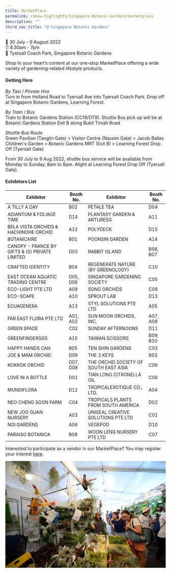 ```yaml
---
title: MarketPlace
permalink: /show-highlights/Singapore-Botanic-Gardens/marketplace
description: ""
third_nav_title: "@ Singapore Botanic Gardens"
---
```

📆 30 July - 9 August 2022 <br>
⏰ 8.30am - 7pm <br>
📍 Tyersall Coach Park, Singapore Botanic Gardens <br>

Shop to your heart’s content at our one-stop MarketPlace offering a wide variety of gardening-related lifestyle products.

#### Getting Here
*By Taxi / Private Hire*<br>
Turn in from Holland Road to Tyersall Ave into Tyersall Coach Park.
Drop off at Singapore Botanic Gardens, Learning Forest.

*By Train / Bus*<br>
Train to Botanic Gardens Station (CC19/DT9). 
Shuttle Bus pick up will be at Botanic Gardens Station Exit B along Bukit Timah Road

*Shuttle Bus Route*<br>
Green Pavilion (Tanglin Gate) > Visitor Centre (Nassim Gate) > Jacob Ballas Children's Garden > Botanic Gardens MRT (Exit B) > Learning Forest Drop Off (Tyersall Gate)

From 30 July to 9 Aug 2022, shuttle bus service will be available from Monday to Sunday, 8am to 8pm. Alight at Learning Forest Drop Off (Tyersall Gate).  <br>

#### Exhibitors List


| Exhibitor | Booth No. | Exhibitor | Booth No. |
| -------- | -------- | -------- | -------- |
|	A TILLY A DAY	|	B02	|	PETALE TEA	|	D04	|
|	ADIANTUM & FOLIAGE TIME	|	D14	|	PLANTASY GARDEN & ARTURESG	|	A11	|
|	BELA VISTA ORCHIDS & HACHINOHE ORCHID	|	A12	|	POLYDECK	|	D15	|
|	BOTANICAIRE	|	B01	|	POONSIN GARDEN	|	A14	|
|	CANOPY - FRANCE BY GIFTS & (S) PRIVATE LIMITED	|	D03	|	RABBIT ISLAND	|	B06, B07	|
|	CRAFTED IDENTITY	|	B04	|	REGENERATE NATURE (BY GREENOLOGY)	|	C10	|
|	EAST OCEAN AQUATIC TRADING CENTRE	|	D05, D06	|	SINGAPORE GARDENING SOCIETY	|	C05	|
|	ECO-LIGHT PTE LTD	|	A09	|	SONG ORCHIDS	|	C09	|
|	ECO-SCAPE	|	A10	|	SPROUT LAB	|	D13	|
|	ECUAGENERA	|	A13	|	STYL SOLUTIONS PTE LTD	|	A05	|
|	FAR EAST FLORA PTE LTD	|	A01, A02	|	SUN MOON ORCHIDS, INC.	|	A07, A08	|
|	GREEN SPADE	|	C02	|	SUNDAY AFTERNOONS	|	D11	|
|	GREENFINGERSSG	|	A15	|	TAIWAN SCISSORS	|	B09, B10	|
|	HAPPY HANDS CAN	|	B05	|	TEN SHIN GARDENS	|	C03	|
|	JOE & MAM ORCHID	|	D09	|	THE 3 KEYS	|	B03	|
|	KOKKOK ORCHID	|	D07, D08	|	THE ORCHID SOCIETY OF SOUTH EAST ASIA	|	C06	|
|	LOVE IN A BOTTLE	|	D01	|	TIAN LONG CITRONELLA OIL	|	C08	|
|	MUNDIFLORA	|	D12	|	TROPICALEXOTIQUE CO., LTD.	|	A04	|
|	NEO CHENG SOON FARM	|	C04	|	TROPICALS PLANTS FROM SOUTH AMERICA	|	D02	|
|	NEW JOO GUAN NURSERY	|	A03	|	UNISEAL CREATIVE SOLUTIONS PTE LTD	|	C01	|
|	NOI GARDENS	|	A06	|	VEGEPOD	|	D10	|
|	PARAISO BOTANICA	|	B08	|	WOON LENG NURSERY PTE LTD	|	C07	|



Interested to participate as a vendor in our MarketPlace? You may register your interest [here](https://go.gov.sg/marketplaceregisterinterest).

![Marketplace](/images/MarketPlace.jpg)